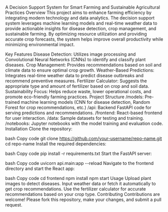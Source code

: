 A Decision Support System for Smart Farming and Sustainable Agricultural Practices
Overview
This project aims to enhance farming efficiency by integrating modern technology and data analytics. The decision support system leverages machine learning models and real-time weather data to provide actionable insights for disease detection, crop management, and sustainable farming. By optimizing resource utilization and providing accurate crop forecasts, the system helps improve overall productivity while minimizing environmental impact.

Key Features
Disease Detection: Utilizes image processing and Convolutional Neural Networks (CNNs) to identify and classify plant diseases.
Crop Management: Provides recommendations based on soil and climate data to ensure optimal crop growth.
Weather-Based Predictions: Integrates real-time weather data to predict disease outbreaks and recommend preventive measures.
Fertilizer Calculator: Suggests the appropriate type and amount of fertilizer based on crop and soil data.
Sustainability Focus: Helps reduce waste, lower operational costs, and promote eco-friendly farming practices.
Project Structure
/models: Pre-trained machine learning models (CNN for disease detection, Random Forest for crop recommendations, etc.)
/api: Backend FastAPI code for serving predictions and recommendations.
/frontend: React-based frontend for user interaction.
/data: Sample datasets for testing and training.
/notebooks: Jupyter notebooks with the model training and evaluation code.
Installation
Clone the repository:

bash
Copy code
git clone https://github.com/your-username/repo-name.git
cd repo-name
Install the required dependencies:

bash
Copy code
pip install -r requirements.txt
Start the FastAPI server:

bash
Copy code
uvicorn api.main:app --reload
Navigate to the frontend directory and start the React app:

bash
Copy code
cd frontend
npm install
npm start
Usage
Upload plant images to detect diseases.
Input weather data or fetch it automatically to get crop recommendations.
Use the fertilizer calculator for accurate recommendations based on your crop type.
Contributing
Contributions are welcome! Please fork this repository, make your changes, and submit a pull request.
